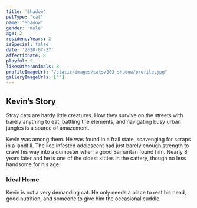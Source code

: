 ```yaml
---
title: 'Shadow'
petType: "cat"
name: "Shadow"
gender: "male"
age: 2
residencyYears: 2
isSpecial: false
date: '2020-07-27'
affectionate: 8
playful: 9
likesOtherAnimals: 8
profileImageUrl: "/static/images/cats/003-shadow/profile.jpg"
galleryImageUrls: [""]
---
```


## Kevin’s Story

Stray cats are hardy little creatures. How they survive on the streets with barely anything to eat, battling the elements, and navigating busy urban jungles is a source of amazement.

Kevin was among them. He was found in a frail state, scavenging for scraps in a landfill. The lice infested adolescent had just barely enough strength to crawl his way into a dumpster when a good Samaritan found him. Nearly 8 years later and he is one of the oldest kitties in the cattery, though no less handsome for his age.

### Ideal Home

Kevin is not a very demanding cat. He only needs a place to rest his head, good nutrition, and someone to give him the occasional cuddle.
